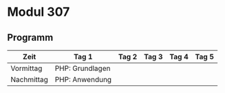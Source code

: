 # Modul 307

## Programm

|    Zeit    |      Tag 1      | Tag 2 | Tag 3 | Tag 4 | Tag 5 |
|------------|-----------------|-------|-------|-------|-------|
| Vormittag  | PHP: Grundlagen |       |       |       |       |
| Nachmittag | PHP: Anwendung  |       |       |       |       |

